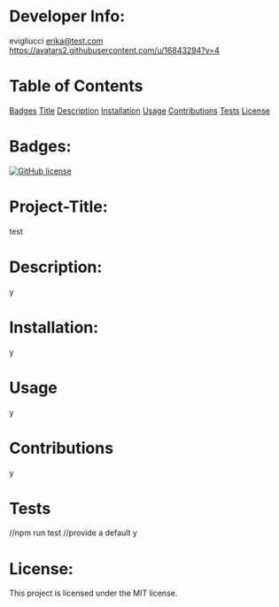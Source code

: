 
# Developer Info:
evigliucci
erika@test.com
https://avatars2.githubusercontent.com/u/16843294?v=4

# Table of Contents
[Badges](#Badges)
[Title](#Project-Title)
[Description](#Description)
[Installation](#Installation)
[Usage](#Usage)
[Contributions](#Contributions)
[Tests](#Tests)
[License](#License)

# Badges:
[![GitHub license](https://img.shields.io/badge/license-MIT-blue.svg)](https://github.com/evigliucci/test)

# Project-Title:
test

# Description:
y

# Installation:
y

# Usage
y

# Contributions
y

# Tests
//npm run test
//provide a default
y

# License:
This project is licensed under the MIT license.
